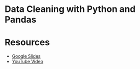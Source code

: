 # Data Cleaning with Python and Pandas



# Resources
- [Google Slides](google.com)
- [YouTube Video](google.com)
